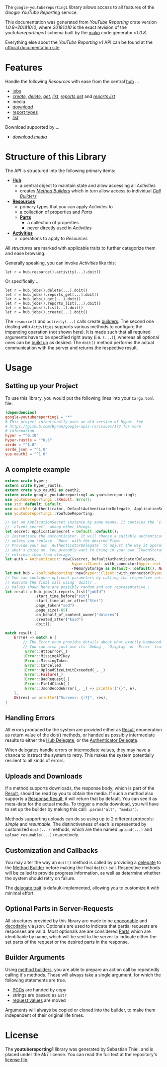 <!---
DO NOT EDIT !
This file was generated automatically from 'src/mako/api/README.md.mako'
DO NOT EDIT !
-->
The `google-youtubereporting1` library allows access to all features of the *Google YouTube Reporting* service.

This documentation was generated from *YouTube Reporting* crate version *1.0.8+20181010*, where *20181010* is the exact revision of the *youtubereporting:v1* schema built by the [mako](http://www.makotemplates.org/) code generator *v1.0.8*.

Everything else about the *YouTube Reporting* *v1* API can be found at the
[official documentation site](https://developers.google.com/youtube/reporting/v1/reports/).
# Features

Handle the following *Resources* with ease from the central [hub](https://docs.rs/google-youtubereporting1/1.0.8+20181010/google_youtubereporting1/struct.YouTubeReporting.html) ... 

* [jobs](https://docs.rs/google-youtubereporting1/1.0.8+20181010/google_youtubereporting1/struct.Job.html)
 * [*create*](https://docs.rs/google-youtubereporting1/1.0.8+20181010/google_youtubereporting1/struct.JobCreateCall.html), [*delete*](https://docs.rs/google-youtubereporting1/1.0.8+20181010/google_youtubereporting1/struct.JobDeleteCall.html), [*get*](https://docs.rs/google-youtubereporting1/1.0.8+20181010/google_youtubereporting1/struct.JobGetCall.html), [*list*](https://docs.rs/google-youtubereporting1/1.0.8+20181010/google_youtubereporting1/struct.JobListCall.html), [*reports get*](https://docs.rs/google-youtubereporting1/1.0.8+20181010/google_youtubereporting1/struct.JobReportGetCall.html) and [*reports list*](https://docs.rs/google-youtubereporting1/1.0.8+20181010/google_youtubereporting1/struct.JobReportListCall.html)
* media
 * [*download*](https://docs.rs/google-youtubereporting1/1.0.8+20181010/google_youtubereporting1/struct.MediaDownloadCall.html)
* [report types](https://docs.rs/google-youtubereporting1/1.0.8+20181010/google_youtubereporting1/struct.ReportType.html)
 * [*list*](https://docs.rs/google-youtubereporting1/1.0.8+20181010/google_youtubereporting1/struct.ReportTypeListCall.html)


Download supported by ...

* [*download media*](https://docs.rs/google-youtubereporting1/1.0.8+20181010/google_youtubereporting1/struct.MediaDownloadCall.html)



# Structure of this Library

The API is structured into the following primary items:

* **[Hub](https://docs.rs/google-youtubereporting1/1.0.8+20181010/google_youtubereporting1/struct.YouTubeReporting.html)**
    * a central object to maintain state and allow accessing all *Activities*
    * creates [*Method Builders*](https://docs.rs/google-youtubereporting1/1.0.8+20181010/google_youtubereporting1/trait.MethodsBuilder.html) which in turn
      allow access to individual [*Call Builders*](https://docs.rs/google-youtubereporting1/1.0.8+20181010/google_youtubereporting1/trait.CallBuilder.html)
* **[Resources](https://docs.rs/google-youtubereporting1/1.0.8+20181010/google_youtubereporting1/trait.Resource.html)**
    * primary types that you can apply *Activities* to
    * a collection of properties and *Parts*
    * **[Parts](https://docs.rs/google-youtubereporting1/1.0.8+20181010/google_youtubereporting1/trait.Part.html)**
        * a collection of properties
        * never directly used in *Activities*
* **[Activities](https://docs.rs/google-youtubereporting1/1.0.8+20181010/google_youtubereporting1/trait.CallBuilder.html)**
    * operations to apply to *Resources*

All *structures* are marked with applicable traits to further categorize them and ease browsing.

Generally speaking, you can invoke *Activities* like this:

```Rust,ignore
let r = hub.resource().activity(...).doit()
```

Or specifically ...

```ignore
let r = hub.jobs().delete(...).doit()
let r = hub.jobs().reports_get(...).doit()
let r = hub.jobs().get(...).doit()
let r = hub.jobs().reports_list(...).doit()
let r = hub.jobs().list(...).doit()
let r = hub.jobs().create(...).doit()
```

The `resource()` and `activity(...)` calls create [builders][builder-pattern]. The second one dealing with `Activities` 
supports various methods to configure the impending operation (not shown here). It is made such that all required arguments have to be 
specified right away (i.e. `(...)`), whereas all optional ones can be [build up][builder-pattern] as desired.
The `doit()` method performs the actual communication with the server and returns the respective result.

# Usage

## Setting up your Project

To use this library, you would put the following lines into your `Cargo.toml` file:

```toml
[dependencies]
google-youtubereporting1 = "*"
# This project intentionally uses an old version of Hyper. See
# https://github.com/Byron/google-apis-rs/issues/173 for more
# information.
hyper = "^0.10"
hyper-rustls = "^0.6"
serde = "^1.0"
serde_json = "^1.0"
yup-oauth2 = "^1.0"
```

## A complete example

```Rust
extern crate hyper;
extern crate hyper_rustls;
extern crate yup_oauth2 as oauth2;
extern crate google_youtubereporting1 as youtubereporting1;
use youtubereporting1::{Result, Error};
use std::default::Default;
use oauth2::{Authenticator, DefaultAuthenticatorDelegate, ApplicationSecret, MemoryStorage};
use youtubereporting1::YouTubeReporting;

// Get an ApplicationSecret instance by some means. It contains the `client_id` and 
// `client_secret`, among other things.
let secret: ApplicationSecret = Default::default();
// Instantiate the authenticator. It will choose a suitable authentication flow for you, 
// unless you replace  `None` with the desired Flow.
// Provide your own `AuthenticatorDelegate` to adjust the way it operates and get feedback about 
// what's going on. You probably want to bring in your own `TokenStorage` to persist tokens and
// retrieve them from storage.
let auth = Authenticator::new(&secret, DefaultAuthenticatorDelegate,
                              hyper::Client::with_connector(hyper::net::HttpsConnector::new(hyper_rustls::TlsClient::new())),
                              <MemoryStorage as Default>::default(), None);
let mut hub = YouTubeReporting::new(hyper::Client::with_connector(hyper::net::HttpsConnector::new(hyper_rustls::TlsClient::new())), auth);
// You can configure optional parameters by calling the respective setters at will, and
// execute the final call using `doit()`.
// Values shown here are possibly random and not representative !
let result = hub.jobs().reports_list("jobId")
             .start_time_before("sit")
             .start_time_at_or_after("Stet")
             .page_token("sed")
             .page_size(-85)
             .on_behalf_of_content_owner("dolores")
             .created_after("kasd")
             .doit();

match result {
    Err(e) => match e {
        // The Error enum provides details about what exactly happened.
        // You can also just use its `Debug`, `Display` or `Error` traits
         Error::HttpError(_)
        |Error::MissingAPIKey
        |Error::MissingToken
        |Error::Cancelled
        |Error::UploadSizeLimitExceeded(_, _)
        |Error::Failure(_)
        |Error::BadRequest(_)
        |Error::FieldClash(_)
        |Error::JsonDecodeError(_, _) => println!("{}", e),
    },
    Ok(res) => println!("Success: {:?}", res),
}

```
## Handling Errors

All errors produced by the system are provided either as [Result](https://docs.rs/google-youtubereporting1/1.0.8+20181010/google_youtubereporting1/enum.Result.html) enumeration as return value of 
the doit() methods, or handed as possibly intermediate results to either the 
[Hub Delegate](https://docs.rs/google-youtubereporting1/1.0.8+20181010/google_youtubereporting1/trait.Delegate.html), or the [Authenticator Delegate](https://docs.rs/yup-oauth2/*/yup_oauth2/trait.AuthenticatorDelegate.html).

When delegates handle errors or intermediate values, they may have a chance to instruct the system to retry. This 
makes the system potentially resilient to all kinds of errors.

## Uploads and Downloads
If a method supports downloads, the response body, which is part of the [Result](https://docs.rs/google-youtubereporting1/1.0.8+20181010/google_youtubereporting1/enum.Result.html), should be
read by you to obtain the media.
If such a method also supports a [Response Result](https://docs.rs/google-youtubereporting1/1.0.8+20181010/google_youtubereporting1/trait.ResponseResult.html), it will return that by default.
You can see it as meta-data for the actual media. To trigger a media download, you will have to set up the builder by making
this call: `.param("alt", "media")`.

Methods supporting uploads can do so using up to 2 different protocols: 
*simple* and *resumable*. The distinctiveness of each is represented by customized 
`doit(...)` methods, which are then named `upload(...)` and `upload_resumable(...)` respectively.

## Customization and Callbacks

You may alter the way an `doit()` method is called by providing a [delegate](https://docs.rs/google-youtubereporting1/1.0.8+20181010/google_youtubereporting1/trait.Delegate.html) to the 
[Method Builder](https://docs.rs/google-youtubereporting1/1.0.8+20181010/google_youtubereporting1/trait.CallBuilder.html) before making the final `doit()` call. 
Respective methods will be called to provide progress information, as well as determine whether the system should 
retry on failure.

The [delegate trait](https://docs.rs/google-youtubereporting1/1.0.8+20181010/google_youtubereporting1/trait.Delegate.html) is default-implemented, allowing you to customize it with minimal effort.

## Optional Parts in Server-Requests

All structures provided by this library are made to be [enocodable](https://docs.rs/google-youtubereporting1/1.0.8+20181010/google_youtubereporting1/trait.RequestValue.html) and 
[decodable](https://docs.rs/google-youtubereporting1/1.0.8+20181010/google_youtubereporting1/trait.ResponseResult.html) via *json*. Optionals are used to indicate that partial requests are responses 
are valid.
Most optionals are are considered [Parts](https://docs.rs/google-youtubereporting1/1.0.8+20181010/google_youtubereporting1/trait.Part.html) which are identifiable by name, which will be sent to 
the server to indicate either the set parts of the request or the desired parts in the response.

## Builder Arguments

Using [method builders](https://docs.rs/google-youtubereporting1/1.0.8+20181010/google_youtubereporting1/trait.CallBuilder.html), you are able to prepare an action call by repeatedly calling it's methods.
These will always take a single argument, for which the following statements are true.

* [PODs][wiki-pod] are handed by copy
* strings are passed as `&str`
* [request values](https://docs.rs/google-youtubereporting1/1.0.8+20181010/google_youtubereporting1/trait.RequestValue.html) are moved

Arguments will always be copied or cloned into the builder, to make them independent of their original life times.

[wiki-pod]: http://en.wikipedia.org/wiki/Plain_old_data_structure
[builder-pattern]: http://en.wikipedia.org/wiki/Builder_pattern
[google-go-api]: https://github.com/google/google-api-go-client

# License
The **youtubereporting1** library was generated by Sebastian Thiel, and is placed 
under the *MIT* license.
You can read the full text at the repository's [license file][repo-license].

[repo-license]: https://github.com/Byron/google-apis-rsblob/master/LICENSE.md
